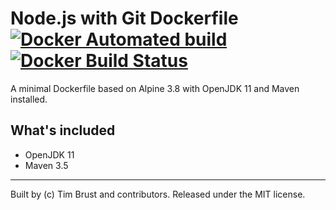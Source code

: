 # Node.js with Git Dockerfile [![Docker Automated build](https://img.shields.io/docker/automated/timbru31/alpine-java-maven.svg)](https://hub.docker.com/r/timbru31/alpine-java-maven/) [![Docker Build Status](https://img.shields.io/docker/build/timbru31/alpine-java-maven.svg)](https://hub.docker.com/r/timbru31/alpine-java-maven/)

A minimal Dockerfile based on Alpine 3.8 with OpenJDK 11 and Maven installed.

## What's included

* OpenJDK 11
* Maven 3.5

---
Built by (c) Tim Brust and contributors. Released under the MIT license.
